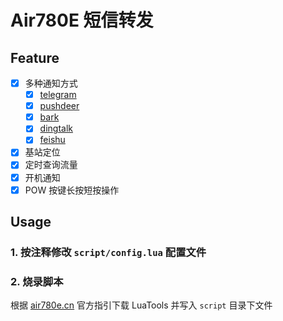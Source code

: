 # Air780E 短信转发

## Feature

- [x] 多种通知方式
    - [x] [telegram](https://github.com/0wQ/telegram-notify)
    - [x] [pushdeer](https://www.pushdeer.com/)
    - [x] [bark](https://github.com/Finb/Bark)
    - [x] [dingtalk](https://open.dingtalk.com/document/robots/custom-robot-access)
    - [x] [feishu](https://open.feishu.cn/document/ukTMukTMukTM/ucTM5YjL3ETO24yNxkjN)
- [x] 基站定位
- [x] 定时查询流量
- [x] 开机通知
- [x] POW 按键长按短按操作

## Usage

### 1. 按注释修改 `script/config.lua` 配置文件

### 2. 烧录脚本

根据 [air780e.cn](http://air780e.cn) 官方指引下载 LuaTools 并写入 `script` 目录下文件
